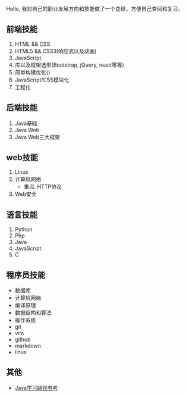 Hello, 我对自己的职业发展方向和技能做了一个总结，方便自己查阅和复习。

## 前端技能

1. HTML && CSS
2. HTML5 && CSS3(响应式以及动画)
3. JavaScript
4. 库以及框架选型(Bootstrap, jQuery, react等等)
5. 简单构建优化()
6. JavaScript/CSS模块化
7. 工程化

## 后端技能

1. Java基础
2. Java Web
3. Java Web三大框架

## web技能

1. Linux
2. 计算机网络
	* 重点: HTTP协议
3. Web安全

## 语言技能

1. Python
2. Php
3. Java
4. JavaScript
5. C

## 程序员技能

* 数据库
* 计算机网络
* 编译原理
* 数据结构和算法
* 操作系统
* git
* vim
* github
* markdown
* linux

## 其他

* [Java学习路径参考](https://zhuanlan.zhihu.com/p/25296859)
